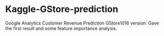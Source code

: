 # Kaggle-GStore-prediction
Google Analytics Customer Revenue Prediction
GStore1016 version: Gave the first result and some feature importance analysis.
